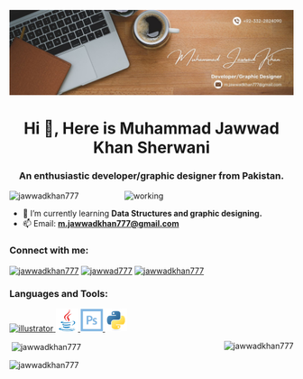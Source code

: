 ![logo](https://github.com/JawwadKhan777/JawwadKhan777/blob/main/About%20me.jpg)
<h1 align="center">Hi 👋, Here is Muhammad Jawwad Khan Sherwani</h1>
<h3 align="center">An enthusiastic developer/graphic designer from Pakistan.</h3>
<img align="right" alt="working" width="300" src="https://user-images.githubusercontent.com/50960013/127277181-3871659d-6d90-409e-b6a9-b8279a391430.gif">
<p align="left"> <img src="https://komarev.com/ghpvc/?username=jawwadkhan777&label=Profile%20views&color=0e75b6&style=flat" alt="jawwadkhan777" /> </p>

- 🌱 I’m currently learning **Data Structures and graphic designing.**
- 📫 Email: **m.jawwadkhan777@gmail.com**

<h3 align="left">Connect with me:</h3>
<p align="left">
<a href="https://linkedin.com/in/jawwadkhan777" target="blank"><img align="center" src="https://raw.githubusercontent.com/rahuldkjain/github-profile-readme-generator/master/src/images/icons/Social/linked-in-alt.svg" alt="jawwadkhan777" height="30" width="40" /></a>
<a href="https://fb.com/jawwad777" target="blank"><img align="center" src="https://raw.githubusercontent.com/rahuldkjain/github-profile-readme-generator/master/src/images/icons/Social/facebook.svg" alt="jawwad777" height="30" width="40" /></a>
<a href="https://www.hackerrank.com/jawwadkhan777" target="blank"><img align="center" src="https://raw.githubusercontent.com/rahuldkjain/github-profile-readme-generator/master/src/images/icons/Social/hackerrank.svg" alt="jawwadkhan777" height="30" width="40" /></a>
</p>

<h3 align="left">Languages and Tools:</h3>
<p align="left"> <a href="https://www.adobe.com/in/products/illustrator.html" target="_blank" rel="noreferrer"> <img src="https://www.vectorlogo.zone/logos/adobe_illustrator/adobe_illustrator-icon.svg" alt="illustrator" width="40" height="40"/> </a> <a href="https://www.java.com" target="_blank" rel="noreferrer"> <img src="https://raw.githubusercontent.com/devicons/devicon/master/icons/java/java-original.svg" alt="java" width="40" height="40"/> </a> <a href="https://www.photoshop.com/en" target="_blank" rel="noreferrer"> <img src="https://raw.githubusercontent.com/devicons/devicon/master/icons/photoshop/photoshop-line.svg" alt="photoshop" width="40" height="40"/> </a> <a href="https://www.python.org" target="_blank" rel="noreferrer"> <img src="https://raw.githubusercontent.com/devicons/devicon/master/icons/python/python-original.svg" alt="python" width="40" height="40"/> </a> </p>

<p><img align="right" src="https://github-readme-stats.vercel.app/api/top-langs?username=jawwadkhan777&show_icons=true&locale=en&layout=compact" alt="jawwadkhan777" /></p>

<p>&nbsp;<img align="center" src="https://github-readme-stats.vercel.app/api?username=jawwadkhan777&show_icons=true&locale=en" alt="jawwadkhan777" width="450" height="200"/></p>

<p><img align="center" src="https://github-readme-streak-stats.herokuapp.com/?user=jawwadkhan777&" alt="jawwadkhan777" width="450" height="200"/></p>
